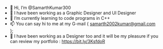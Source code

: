 - 👋 Hi, I’m @SamarthKumar300
- 👀 I have been working as a Graphic Designer and UI Designer
- 🌱 I’m currently learning to code programs in C++
- 📫 You can say hi to me at my G-mail { samarth2002kumar@gmail.com };
- 👀 I have been working as a Designer too and it will be my pleasure if you can review my portfolio : https://bit.ly/3KsfdoR
 

<!---
SamarthKumar300/SamarthKumar300 is a ✨ special ✨ repository because its `README.md` (this file) appears on your GitHub profile.
You can click the Preview link to take a look at your changes.
--->

